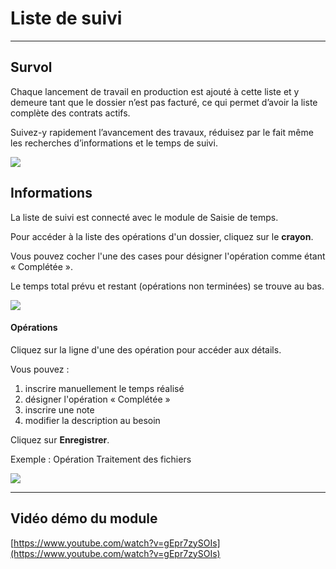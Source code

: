 # Liste de suivi

* * *

  

## Survol

Chaque lancement de travail en production est ajouté à cette liste et y demeure tant que le dossier n’est pas facturé, ce qui permet d’avoir la liste complète des contrats actifs.

Suivez-y rapidement l’avancement des travaux, réduisez par le fait même les recherches d’informations et le temps de suivi.

  

![](https://t9017115504.p.clickup-attachments.com/t9017115504/23c1cbd3-8e3b-45b6-bfd0-c6afe26b7d92/Screenshot%202025-01-22%20at%201.30.06%E2%80%AFPM.png)

## Informations

  

La liste de suivi est connecté avec le module de Saisie de temps.

Pour accéder à la liste des opérations d'un dossier, cliquez sur le **crayon**.

Vous pouvez cocher l'une des cases pour désigner l'opération comme étant « Complétée ».

Le temps total prévu et restant (opérations non terminées) se trouve au bas.

  

![](https://t9017115504.p.clickup-attachments.com/t9017115504/fb339d6d-13b8-41fe-8b6d-fee369a95d5b/Screenshot%202024-07-24%20at%204.15.01%E2%80%AFPM.png)

  

#### Opérations

Cliquez sur la ligne d'une des opération pour accéder aux détails.

  

Vous pouvez :

1. inscrire manuellement le temps réalisé
2. désigner l'opération « Complétée »
3. inscrire une note
4. modifier la description au besoin

  

Cliquez sur **Enregistrer**.

  

Exemple : Opération Traitement des fichiers

![](https://t9017115504.p.clickup-attachments.com/t9017115504/0472b5a4-9f4d-4595-87ae-68abfeb7a774/Screenshot%202024-07-24%20at%204.16.29%E2%80%AFPM.png)

  
  

* * *

  

## Vidéo démo du module

[https://www.youtube.com/watch?v=gEpr7zySOIs](https://www.youtube.com/watch?v=gEpr7zySOIs)